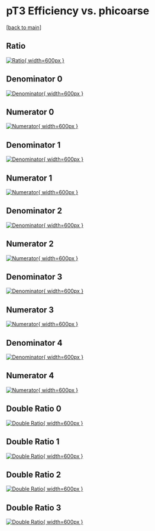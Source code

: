 # pT3 Efficiency vs. phicoarse

[[back to main](./)]



## Ratio

[![Ratio](../mtv/var/pT3_loweta_11_-1_eff_phicoarse.png){ width=600px }](../mtv/var/pT3_loweta_11_-1_eff_phicoarse.pdf)

## Denominator 0

[![Denominator](../mtv/den/pT3_loweta_11_-1_eff_phicoarse_den0.png){ width=600px }](../mtv/den/pT3_loweta_11_-1_eff_phicoarse_den0.pdf)

## Numerator 0

[![Numerator](../mtv/num/pT3_loweta_11_-1_eff_phicoarse_num0.png){ width=600px }](../mtv/num/pT3_loweta_11_-1_eff_phicoarse_num0.pdf)

## Denominator 1

[![Denominator](../mtv/den/pT3_loweta_11_-1_eff_phicoarse_den1.png){ width=600px }](../mtv/den/pT3_loweta_11_-1_eff_phicoarse_den1.pdf)

## Numerator 1

[![Numerator](../mtv/num/pT3_loweta_11_-1_eff_phicoarse_num1.png){ width=600px }](../mtv/num/pT3_loweta_11_-1_eff_phicoarse_num1.pdf)

## Denominator 2

[![Denominator](../mtv/den/pT3_loweta_11_-1_eff_phicoarse_den2.png){ width=600px }](../mtv/den/pT3_loweta_11_-1_eff_phicoarse_den2.pdf)

## Numerator 2

[![Numerator](../mtv/num/pT3_loweta_11_-1_eff_phicoarse_num2.png){ width=600px }](../mtv/num/pT3_loweta_11_-1_eff_phicoarse_num2.pdf)

## Denominator 3

[![Denominator](../mtv/den/pT3_loweta_11_-1_eff_phicoarse_den3.png){ width=600px }](../mtv/den/pT3_loweta_11_-1_eff_phicoarse_den3.pdf)

## Numerator 3

[![Numerator](../mtv/num/pT3_loweta_11_-1_eff_phicoarse_num3.png){ width=600px }](../mtv/num/pT3_loweta_11_-1_eff_phicoarse_num3.pdf)

## Denominator 4

[![Denominator](../mtv/den/pT3_loweta_11_-1_eff_phicoarse_den4.png){ width=600px }](../mtv/den/pT3_loweta_11_-1_eff_phicoarse_den4.pdf)

## Numerator 4

[![Numerator](../mtv/num/pT3_loweta_11_-1_eff_phicoarse_num4.png){ width=600px }](../mtv/num/pT3_loweta_11_-1_eff_phicoarse_num4.pdf)

## Double Ratio 0

[![Double Ratio](../mtv/ratio/pT3_loweta_11_-1_eff_phicoarse_ratio0.png){ width=600px }](../mtv/ratio/pT3_loweta_11_-1_eff_phicoarse_ratio0.pdf)

## Double Ratio 1

[![Double Ratio](../mtv/ratio/pT3_loweta_11_-1_eff_phicoarse_ratio1.png){ width=600px }](../mtv/ratio/pT3_loweta_11_-1_eff_phicoarse_ratio1.pdf)

## Double Ratio 2

[![Double Ratio](../mtv/ratio/pT3_loweta_11_-1_eff_phicoarse_ratio2.png){ width=600px }](../mtv/ratio/pT3_loweta_11_-1_eff_phicoarse_ratio2.pdf)

## Double Ratio 3

[![Double Ratio](../mtv/ratio/pT3_loweta_11_-1_eff_phicoarse_ratio3.png){ width=600px }](../mtv/ratio/pT3_loweta_11_-1_eff_phicoarse_ratio3.pdf)

